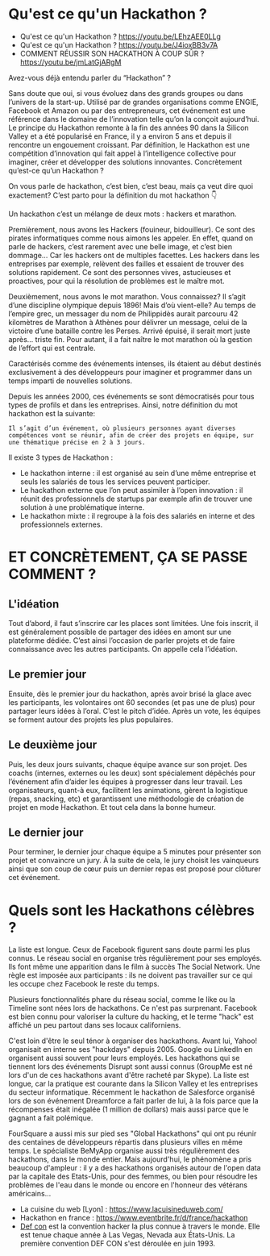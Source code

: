 # Qu'est ce qu'un Hackathon ?

- Qu'est ce qu'un Hackathon ? https://youtu.be/LEhzAEE0LLg
- Qu'est ce qu'un Hackathon ? https://youtu.be/J4ioxBB3v7A
- COMMENT RÉUSSIR SON HACKATHON À COUP SÛR ? https://youtu.be/jmLatGjARgM

Avez-vous déjà entendu parler du “Hackathon” ? 

Sans doute que oui, si vous évoluez dans des grands groupes ou dans l’univers de la start-up. Utilisé par de grandes organisations comme ENGIE, Facebook et Amazon ou par des entrepreneurs, cet événement est une référence dans le domaine de l’innovation telle qu’on la conçoit aujourd’hui. Le principe du Hackathon remonte à la fin des années 90 dans la Silicon Valley et a été popularisé en France, il y a environ 5 ans et depuis il rencontre un engouement croissant. Par définition, le Hackathon est une compétition d’innovation qui fait appel à l’intelligence collective pour imaginer, créer et développer des solutions innovantes. Concrètement qu’est-ce qu’un Hackathon ? 

On vous parle de hackathon, c’est bien, c’est beau, mais ça veut dire quoi exactement? C’est parto pour la définition du mot hackathon 👇

Un hackathon c’est un mélange de deux mots : hackers et marathon. 

Premièrement, nous avons les Hackers (fouineur, bidouilleur). Ce sont des pirates informatiques comme nous aimons les appeler. En effet, quand on parle de hackers, c’est rarement avec une belle image, et c’est bien dommage… Car les hackers ont de multiples facettes. Les hackers dans les entreprises par exemple, relèvent des failles et essaient de trouver des solutions rapidement. Ce sont des personnes vives, astucieuses et proactives, pour qui la résolution de problèmes est le maître mot. 

Deuxièmement, nous avons le mot marathon. Vous connaissez? Il s’agit d’une discipline olympique depuis 1896! Mais d’où vient-elle? Au temps de l’empire grec, un messager du nom de Philippidès aurait parcouru 42 kilomètres de Marathon à Athènes pour délivrer un message, celui de la victoire d’une bataille contre les Perses. Arrivé épuisé, il serait mort juste après… triste fin. Pour autant, il a fait naître le mot marathon où la gestion de l’effort qui est centrale.

Caractérisés comme des événements intenses, ils étaient au début destinés exclusivement à des développeurs pour imaginer et programmer dans un temps imparti de nouvelles solutions.

Depuis les années 2000, ces événements se sont démocratisés pour tous types de profils et dans les entreprises. Ainsi, notre définition du mot hackathon est la suivante: 

    Il s’agit d’un événement, où plusieurs personnes ayant diverses compétences vont se réunir, afin de créer des projets en équipe, sur une thématique précise en 2 à 3 jours.

Il existe 3 types de Hackathon :
- Le hackathon interne : il est organisé au sein d’une même entreprise et seuls les salariés de tous les services peuvent participer.
- Le hackathon externe que l’on peut assimiler à l’open innovation : il réunit des professionnels de startups par exemple afin de trouver une solution à une problématique interne.
- Le hackathon mixte : il regroupe à la fois des salariés en interne et des professionnels externes. 

# ET CONCRÈTEMENT, ÇA SE PASSE COMMENT ?
## L'idéation

Tout d’abord, il faut s’inscrire car les places sont limitées. Une fois inscrit, il est généralement possible de partager des idées en amont sur une plateforme dédiée. C’est ainsi l’occasion de parler projets et de faire connaissance avec les autres participants. On appelle cela l’idéation.

## Le premier jour

Ensuite, dès le premier jour du hackathon, après avoir brisé la glace avec les participants, les volontaires ont 60 secondes (et pas une de plus) pour partager leurs idées à l’oral. C’est le pitch d’idée. Après un vote, les équipes se forment autour des projets les plus populaires.

## Le deuxième jour

Puis, les deux jours suivants, chaque équipe avance sur son projet. Des coachs (internes, externes ou les deux) sont spécialement dépêchés pour l’événement afin d’aider les équipes à progresser dans leur travail. Les organisateurs, quant-à eux, facilitent les animations, gèrent la logistique (repas, snacking, etc) et garantissent une méthodologie de création de projet en mode Hackathon. Et tout cela dans la bonne humeur.

## Le dernier jour

Pour terminer, le dernier jour chaque équipe a 5 minutes pour présenter son projet et convaincre un jury. À la suite de cela, le jury choisit les vainqueurs ainsi que son coup de cœur puis un dernier repas est proposé pour clôturer cet événement.

# Quels sont les Hackathons célèbres ?

La liste est longue. Ceux de Facebook figurent sans doute parmi les plus connus. Le réseau social en organise très régulièrement pour ses employés. Ils font même une apparition dans le film à succès The Social Network. Une règle est imposée aux participants : ils ne doivent pas travailler sur ce qui les occupe chez Facebook le reste du temps.

Plusieurs fonctionnalités phare du réseau social, comme le like ou la Timeline sont nées lors de hackathons. Ce n'est pas surprenant. Facebook est bien connu pour valoriser la culture du hacking, et le terme "hack" est affiché un peu partout dans ses locaux californiens.

C'est loin d'être le seul ténor à organiser des hackathons. Avant lui, Yahoo! organisait en interne ses "hackdays" depuis 2005. Google ou LinkedIn en organisent aussi souvent pour leurs employés. Les hackathons qui se tiennent lors des événements Disrupt sont aussi connus (GroupMe est né lors d'un de ces hackathons avant d'être racheté par Skype). La liste est longue, car la pratique est courante dans la Silicon Valley et les entreprises du secteur informatique. Récemment le hackathon de Salesforce organisé lors de son événement Dreamforce a fait parler de lui, à la fois parce que la récompenses était inégalée (1 million de dollars) mais aussi parce que le gagnant a fait polémique.

FourSquare a aussi mis sur pied ses "Global Hackathons" qui ont pu réunir des centaines de développeurs répartis dans plusieurs villes en même temps. Le spécialiste BeMyApp organise aussi très régulièrement des hackathons, dans le monde entier. Mais aujourd'hui, le phénomène a pris beaucoup d'ampleur : il y a des hackathons organisés autour de l'open data par la capitale des Etats-Unis, pour des femmes, ou bien pour résoudre les problèmes de l'eau dans le monde ou encore en l'honneur des vétérans américains...

- La cuisine du web [Lyon] : https://www.lacuisineduweb.com/
- Hackathon en france : https://www.eventbrite.fr/d/france/hackathon
- [Def con](https://defcon.org/) est la convention hacker la plus connue à travers le monde. Elle est tenue chaque année à Las Vegas, Nevada aux États-Unis. La première convention DEF CON s'est déroulée en juin 1993. 